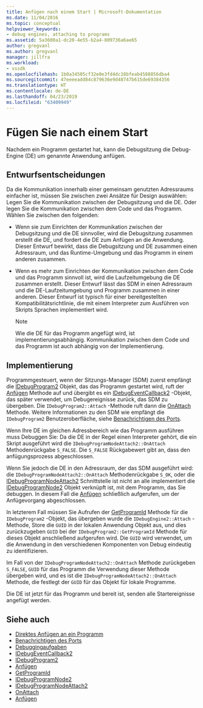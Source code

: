 ```yaml
---
title: Anfügen nach einem Start | Microsoft-Dokumentation
ms.date: 11/04/2016
ms.topic: conceptual
helpviewer_keywords:
- debug engines, attaching to programs
ms.assetid: 5a3600a1-dc20-4e55-b2a4-809736a6ae65
author: gregvanl
ms.author: gregvanl
manager: jillfra
ms.workload:
- vssdk
ms.openlocfilehash: 1b0a34505cf32e0e3fd4dc18bfeab4588856dba4
ms.sourcegitcommit: 47eeeeadd84c879636e9d48747b615de69384356
ms.translationtype: HT
ms.contentlocale: de-DE
ms.lasthandoff: 04/23/2019
ms.locfileid: "63409949"
---
```

# <a name="attach-after-a-launch"></a>Fügen Sie nach einem Start
Nachdem ein Programm gestartet hat, kann die Debugsitzung die Debug-Engine (DE) um genannte Anwendung anfügen.

## <a name="design-decisions"></a>Entwurfsentscheidungen
 Da die Kommunikation innerhalb einer gemeinsam genutzten Adressraums einfacher ist, müssen Sie zwischen zwei Ansätze für Design auswählen: Legen Sie die Kommunikation zwischen der Debugsitzung und die DE. Oder legen Sie die Kommunikation zwischen dem Code und das Programm. Wählen Sie zwischen den folgenden:

- Wenn sie zum Einrichten der Kommunikation zwischen der Debugsitzung und die DE sinnvoller, wird die Debugsitzung zusammen erstellt die DE, und fordert die DE zum Anfügen an die Anwendung. Dieser Entwurf bewirkt, dass die Debugsitzung und DE zusammen einen Adressraum, und das Runtime-Umgebung und das Programm in einem anderen zusammen.

- Wenn es mehr zum Einrichten der Kommunikation zwischen dem Code und das Programm sinnvoll ist, wird die Laufzeitumgebung die DE zusammen erstellt. Dieser Entwurf lässt das SDM in einen Adressraum und die DE-Laufzeitumgebung und Programm zusammen in einer anderen. Dieser Entwurf ist typisch für einer bereitgestellten Kompatibilitätsrichtlinie, die mit einem Interpreter zum Ausführen von Skripts Sprachen implementiert wird.

    > [!NOTE]
    > Wie die DE für das Programm angefügt wird, ist implementierungsabhängig. Kommunikation zwischen dem Code und das Programm ist auch abhängig von der Implementierung.

## <a name="implementation"></a>Implementierung
 Programmgesteuert, wenn der Sitzungs-Manager (SDM) zuerst empfängt die [IDebugProgram2](../../extensibility/debugger/reference/idebugprogram2.md) Objekt, das das Programm gestartet wird, ruft der [Anfügen](../../extensibility/debugger/reference/idebugprogram2-attach.md) Methode auf und übergibt es ein [ IDebugEventCallback2](../../extensibility/debugger/reference/idebugeventcallback2.md) -Objekt, das später verwendet, um Debugereignisse zurück, das SDM zu übergeben. Die `IDebugProgram2::Attach` -Methode ruft dann die [OnAttach](../../extensibility/debugger/reference/idebugprogramnodeattach2-onattach.md) Methode. Weitere Informationen zu den SDM wie empfängt die `IDebugProgram2` Benutzeroberfläche, siehe [Benachrichtigen des Ports](../../extensibility/debugger/notifying-the-port.md).

 Wenn Ihre DE im gleichen Adressbereich wie das Programm ausführen muss Debuggen Sie: Da die DE in der Regel einen Interpreter gehört, die ein Skript ausgeführt wird die `IDebugProgramNodeAttach2::OnAttach` Methodenrückgabe `S_FALSE`. Die `S_FALSE` Rückgabewert gibt an, dass den anfügungsprozess abgeschlossen.

 Wenn Sie jedoch die DE in den Adressraum, der das SDM ausgeführt wird: die `IDebugProgramNodeAttach2::OnAttach` Methodenrückgabe `S_OK`, oder die [IDebugProgramNodeAttach2](../../extensibility/debugger/reference/idebugprogramnodeattach2.md) Schnittstelle ist nicht an alle implementiert die [IDebugProgramNode2](../../extensibility/debugger/reference/idebugprogramnode2.md) Objekt verknüpft ist, mit dem Programm, das Sie debuggen. In diesem Fall die [Anfügen](../../extensibility/debugger/reference/idebugengine2-attach.md) schließlich aufgerufen, um der Anfügevorgang abgeschlossen.

 In letzterem Fall müssen Sie Aufrufen der [GetProgramId](../../extensibility/debugger/reference/idebugprogram2-getprogramid.md) Methode für die `IDebugProgram2` -Objekt, das übergeben wurde die `IDebugEngine2::Attach` -Methode, Store die `GUID` in der lokalen Anwendung Objekt aus, und dies zurückzugeben `GUID` bei der `IDebugProgram2::GetProgramId` Methode für dieses Objekt anschließend aufgerufen wird. Die `GUID` wird verwendet, um die Anwendung in den verschiedenen Komponenten von Debug eindeutig zu identifizieren.

 Im Fall von der `IDebugProgramNodeAttach2::OnAttach` Methode zurückgeben `S_FALSE`, `GUID` für das Programm die Verwendung dieser Methode übergeben wird, und es ist die `IDebugProgramNodeAttach2::OnAttach` Methode, die festlegt der `GUID` für das Objekt für lokale Programme.

 Die DE ist jetzt für das Programm und bereit ist, senden alle Startereignisse angefügt werden.

## <a name="see-also"></a>Siehe auch
- [Direktes Anfügen an ein Programm](../../extensibility/debugger/attaching-directly-to-a-program.md)
- [Benachrichtigen des Ports](../../extensibility/debugger/notifying-the-port.md)
- [Debuggingaufgaben](../../extensibility/debugger/debugging-tasks.md)
- [IDebugEventCallback2](../../extensibility/debugger/reference/idebugeventcallback2.md)
- [IDebugProgram2](../../extensibility/debugger/reference/idebugprogram2.md)
- [Anfügen](../../extensibility/debugger/reference/idebugprogram2-attach.md)
- [GetProgramId](../../extensibility/debugger/reference/idebugprogram2-getprogramid.md)
- [IDebugProgramNode2](../../extensibility/debugger/reference/idebugprogramnode2.md)
- [IDebugProgramNodeAttach2](../../extensibility/debugger/reference/idebugprogramnodeattach2.md)
- [OnAttach](../../extensibility/debugger/reference/idebugprogramnodeattach2-onattach.md)
- [Anfügen](../../extensibility/debugger/reference/idebugengine2-attach.md)
